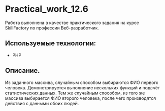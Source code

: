 # Practical_work_12.6

Работа выполнена в качестве практического задания на курсе SkillFactory по профессии Веб-разработчик.


## Используемые технологии:

* PHP


## Описание.

Из заданного массива, случайным способом выбираются ФИО первого человека. Демонстрируется выполнение нескольких функций и подсчёт статистических данных.
Тем же случайным способом, из того же массива выбирается ФИО второго человека, после чего производятся действия с данными обоих людей.


